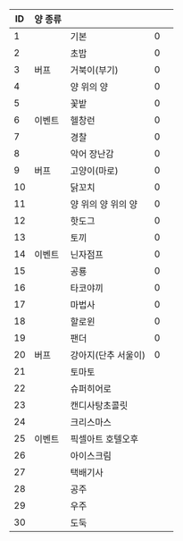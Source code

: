 
| ID  | 양 종류 |             |     |     |
| --- | ---- | ----------- | --- | --- |
| 1   |      | 기본          | 0   |     |
| 2   |      | 초밥          | 0   |     |
| 3   | 버프   | 거북이(부기)     | 0   |     |
| 4   |      | 양 위의 양      | 0   |     |
| 5   |      | 꽃밭          | 0   |     |
| 6   | 이벤트  | 헬창런         | 0   |     |
| 7   |      | 경찰          | 0   |     |
| 8   |      | 악어 장난감      | 0   |     |
| 9   | 버프   | 고양이(마로)     | 0   |     |
| 10  |      | 닭꼬치         | 0   |     |
| 11  |      | 양 위의 양 위의 양 | 0   |     |
| 12  |      | 핫도그         | 0   |     |
| 13  |      | 토끼          | 0   |     |
| 14  | 이벤트  | 닌자점프        | 0   |     |
| 15  |      | 공룡          | 0   |     |
| 16  |      | 타코야끼        | 0   |     |
| 17  |      | 마법사         | 0   |     |
| 18  |      | 할로윈         | 0   |     |
| 19  |      | 팬더          | 0   |     |
| 20  | 버프   | 강아지(단추 서울이) | 0   |     |
| 21  |      | 토마토         |     |     |
| 22  |      | 슈퍼히어로       |     |     |
| 23  |      | 캔디사탕초콜릿     |     |     |
| 24  |      | 크리스마스       |     |     |
| 25  | 이벤트  | 픽셀아트 호텔오후   |     |     |
| 26  |      | 아이스크림       |     |     |
| 27  |      | 택배기사        |     |     |
| 28  |      | 공주          |     |     |
| 29  |      | 우주          |     |     |
| 30  |      | 도둑          |     |     |

